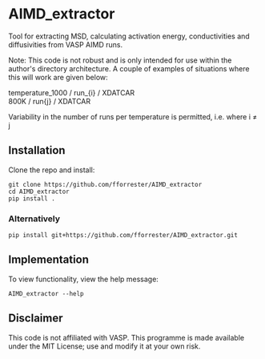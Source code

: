 # AIMD_extractor
Tool for extracting MSD, calculating activation energy, conductivities and diffusivities from VASP AIMD runs.

Note: This code is not robust and is only intended for use within the author's directory architecture. A couple of examples of situations where this will work are given below:

temperature_1000 / run_{i} / XDATCAR  
800K / run{j} / XDATCAR   

Variability in the number of runs per temperature is permitted, i.e. where i ≠ j

## Installation

Clone the repo and install:
```
git clone https://github.com/fforrester/AIMD_extractor
cd AIMD_extractor
pip install .
```
### Alternatively
```
pip install git+https://github.com/fforrester/AIMD_extractor.git
```

## Implementation 

To view functionality, view the help message:

```
AIMD_extractor --help
```

## Disclaimer

This code is not affiliated with VASP. This programme is made available under the MIT License; use and modify it at your own risk.


